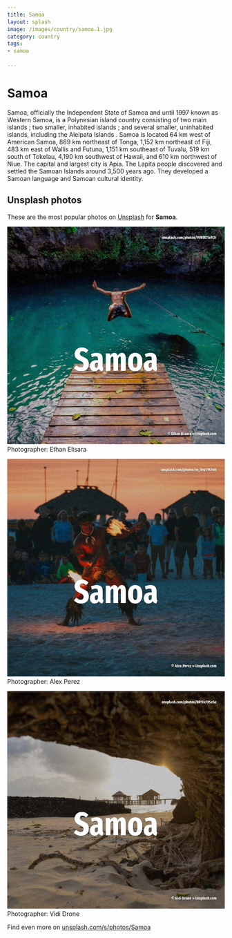 ```yaml
---
title: Samoa
layout: splash
image: /images/country/samoa.1.jpg
category: country
tags:
- samoa

---
```

# Samoa

Samoa, officially the Independent State of Samoa and until 1997 known as Western Samoa, is a  Polynesian island country consisting of two main islands ; two smaller, inhabited islands ; and  several smaller, uninhabited islands, including the Aleipata Islands . Samoa is located 64 km  west of American Samoa, 889 km  northeast of Tonga, 1,152 km  northeast of  Fiji, 483 km  east of Wallis and Futuna, 1,151 km  southeast of Tuvalu, 519 km  south of Tokelau,  4,190 km  southwest of Hawaii, and 610 km  northwest of Niue. The capital and largest city is Apia. The Lapita people discovered and settled the Samoan Islands around 3,500 years ago. They developed a Samoan language and Samoan cultural identity. 

 
## Unsplash photos
These are the most popular photos on [Unsplash](https://unsplash.com) for **Samoa**.
 
![Samoa](/images/country/samoa.1.jpg)
Photographer:  Ethan Elisara
 
![Samoa](/images/country/samoa.2.jpg)
Photographer:  Alex Perez
 
![Samoa](/images/country/samoa.3.jpg)
Photographer:  Vidi Drone
 
Find even more on [unsplash.com/s/photos/Samoa](https://unsplash.com/s/photos/Samoa)
 
